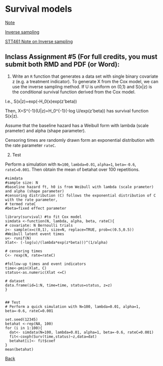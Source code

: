 # Survival models
[Note](https://app.box.com/s/kykg6pmjb757lhiuq3knawcakmsz4umc)

[Inverse sampling](https://app.box.com/s/rv8u5fa7btrluqzfo3k10wn10lk2kc45)

[STT461 Note on Inverse sampling](https://app.box.com/s/0zqvlwnz1i4kpx4j5wkpb9hjaiq0btn4)

## Inclass Assignment #5 (For full credits, you must submit both RMD and PDF (or Word):

1. Write an `R` function that generates a data set with single binary covariate z (e.g. a treatment indicator).
To generate X from the Cox model, we can use the inverse sampling method.
If U is uniform on (0,1) and S(x|z) is the conditional survival function derived from the Cox model.

I.e., S(x|z)=exp(-H_0(x)exp(z'beta))

Then, X=S^{-1}(U|z)=H_0^{-1}(-log U/exp(z'beta)) has survival function S(x|z). 

Assume that the baseline hazard  has a Weibull form with lambda (scale prameter) and alpha (shape parameter).

Censoring times are randomly drawn form an exponential distribution with the rate parameter `rateC`.

2. Test

Perform a simulation with `N=100`, `lambda=0.01`, `alpha=1`, `beta=-0.6`, `rateC=0.001`.
Then obtain the mean of betahat over 100 repetitions.

```{r}
#simdata
#sample size: N
#baseline hazard ft, h0 is from Weibull with lambda (scale prameter) and alpha (shape parameter)
#censoring distribution (C) follows the exponential distribution of C with the rate parameter,
# termed rateC 
#beta=fixed effect parameter

library(survival) #to fit Cox model
simdata <-function(N, lambda, alpha, beta, rateC){
# covariate: N Bernoulli trials
z<- sample(x=c(0,1), size=N, replace=TRUE, prob=c(0.5,0.5))
#Weibull latent event times
u<- runif(N)
Xlat<- (-log(u)/(lambda*exp(z*beta)))^(1/alpha)

# censoring times
C<- rexp(N, rate=rateC)

#follow-up times and event indicators
time<-pmin(Xlat, C)
status<-as.numeric(Xlat <=C)

# dataset
data.frame(id=1:N, time=time, status=status, z=z)
}


## Test
# Perform a quick simulation with N=100, lambda=0.01, alpha=1, beta=-0.6, rateC=0.001

set.seed(12345)
betahat <-rep(NA, 100)
for (i in 1:100){
  dat<- simdata(N=100, lambda=0.01, alpha=1, beta=-0.6, rateC=0.001)
  fit<-coxph(Surv(time,status)~z,data=dat)
  betahat[i]<- fit$coef
}
mean(betahat)
```

[Back](https://github.com/younghhk/STAT_COMP/)
